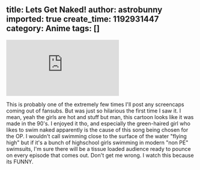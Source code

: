 title: Lets Get Naked!
author: astrobunny
imported: true
create_time: 1192931447
category: Anime
tags: []
---
 [![Lets Get Naked](http://gallery.astrobunny.net/main.php?g2_view=core.DownloadItem&g2_itemId=1035&g2_serialNumber=2)](http://gallery.astrobunny.net/main.php?g2_view=core.DownloadItem&g2_itemId=1033 "Lets get naked")  
  
This is probably one of the extremely few times I'll post any screencaps coming out of fansubs. But was just so hilarious the first time I saw it. I mean, yeah the girls are hot and stuff but man, this cartoon looks like it was made in the 90's. I enjoyed it tho, and especially the green-haired girl who likes to swim naked apparently is the cause of this song being chosen for the OP. I wouldn't call swimming close to the surface of the water "flying high" but if it's a bunch of highschool girls swimming in modern "non PE" swimsuits, I'm sure there will be a tissue loaded audience ready to pounce on every episode that comes out. Don't get me wrong. I watch this because its FUNNY.
